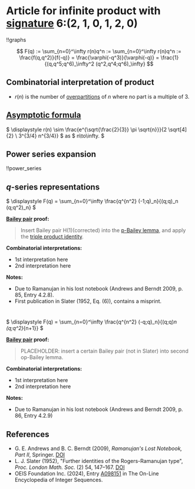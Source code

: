 # Article for infinite product with [signature](../product_signature.html) 6:(2, 1, 0, 1, 2, 0)

!!graphs

$$ F(q) := \sum_{n=0}^\infty r(n)q^n := \sum_{n=0}^\infty r(n)q^n := \frac{f(q,q^2)}{f(-q)} = \frac{\varphi(-q^3)}{\varphi(-q)} = \frac{1}{(q,q^5;q^6)_\infty^2 (q^2,q^4;q^6)_\infty} $$

## Combinatorial interpretation of product

- $r(n)$ is the number of [overpartitions](../partitions.html#overpartitions) of $n$ where no part is a multiple of 3.

## [Asymptotic formula](../asymptotics.html)

$ \displaystyle r(n) \sim \frac{e^{\sqrt{\frac{2}{3}} \pi  \sqrt{n}}}{2 \sqrt[4]{2} \  3^{3/4} n^{3/4}} $ as $ n\to\infty. $

## Power series expansion

!!power_series

## $q$-series representations

$ \displaystyle F(q) = \sum_{n=0}^\infty \frac{q^{n^2} (-1;q)_n}{(q;q)_n (q;q^2)_n} $

**[Bailey pair](../Bailey_pairs.html) proof:**
> Insert Bailey pair H(1)(corrected) into the [p-Bailey lemma](../Bailey_pairs.html#p_Bailey_lemma), and apply the [triple product identity](../q-series.html#triple_product).

**Combinatorial interpretations:**
- 1st interpretation here
- 2nd interpretation here
    
**Notes:**
- Due to Ramanujan in his lost notebook (Andrews and Berndt 2009, p. 85, Entry 4.2.8).
- First publication in Slater (1952, Eq. (6)), contains a misprint.

#

$ \displaystyle F(q) = \sum_{n=0}^\infty \frac{q^{n^2} (-q;q)_n}{(q;q)_n (q;q^2)_{n+1}} $

**[Bailey pair](../Bailey_pairs.html) proof:**
> PLACEHOLDER: insert a certain Bailey pair (not in Slater) into second op-Bailey lemma.

**Combinatorial interpretations:**
- 1st interpretation here
- 2nd interpretation here
    
**Notes:**
- Due to Ramanujan in his lost notebook (Andrews and Berndt 2009, p. 86, Entry 4.2.9)
    
## References
- G. E. Andrews and B. C. Berndt (2009), *Ramanujan's Lost Notebook, Part II*, Springer. [DOI](https://doi.org/10.1007/b13290)
- L. J. Slater (1952), "Further identities of the Rogers-Ramanujan type", *Proc. London Math. Soc.* (2) 54, 147–167. [DOI](https://doi.org/10.1112/plms/s2-54.2.147)
- OEIS Foundation Inc. (2024), Entry [A098151](https://oeis.org/A098151) in The On-Line Encyclopedia of Integer Sequences.
